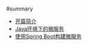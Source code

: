 #summary

* [开篇简介](README.md)
* [Java环境下的微服务](book/chapter1.md)
* [使用Spring Boot构建微服务](book/chapter2.md)
